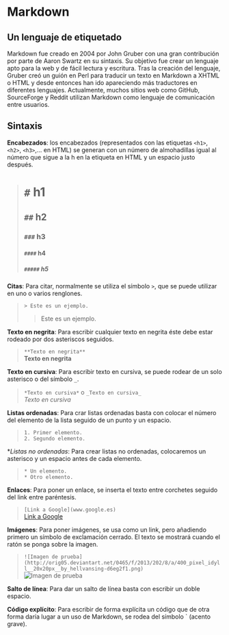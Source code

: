 # Markdown
## Un lenguaje de etiquetado

Markdown fue creado en 2004 por John Gruber con una gran contribución por parte 
de Aaron Swartz en su sintaxis. Su objetivo fue crear un lenguaje apto para la 
web y de fácil lectura y escritura. 
Tras la creación del lenguaje, Gruber creó un guión en Perl para traducir un texto
en Markdown a XHTML o HTML y desde entonces han ido apareciendo más traductores
en diferentes lenguajes.
Actualmente, muchos sitios web como GitHub, SourceForge y Reddit utilizan Markdown
como lenguaje de comunicación entre usuarios.

## Sintaxis

**Encabezados**: los encabezados (representados con las etiquetas `<h1>`, `<h2>`, `<h3>`,... en HTML)
se generan con un número de almohadillas igual al número que sigue a la h en la etiqueta en HTML y un
espacio justo después.  
> # `#` h1  
> ## `##` h2  
> ### `###` h3  
> #### `####` h4  
> ##### `#####` h5  

**Citas**: Para citar, normalmente se utiliza el símbolo `>`, que se puede utilizar
en uno o varios renglones.

> `> Este es un ejemplo.`
> > Este es un ejemplo.

**Texto en negrita**: Para escribir cualquier texto en negrita éste debe estar 
rodeado por dos asteriscos seguidos.

> `**Texto en negrita**`  
> **Texto en negrita**

**Texto en cursiva**: Para escribir texto en cursiva, se puede rodear de un solo
asterisco o del símbolo `_`.

> `*Texto en cursiva*` o `_Texto en cursiva_`  
> _Texto en cursiva_
  
**Listas ordenadas**: Para crar listas ordenadas basta con colocar el número del
elemento de la lista seguido de un punto y un espacio.

> `1. Primer elemento.`  
> `2. Segundo elemento.`

**Listas no ordenadas*: Para crear listas no ordenadas, colocaremos un asterisco 
y un espacio antes de cada elemento.

> `* Un elemento.`  
> `* Otro elemento.`

**Enlaces**: Para poner un enlace, se inserta el texto entre corchetes seguido
del link entre paréntesis.

> `[Link a Google](www.google.es)`  
> [Link a Google](www.google.es)

**Imágenes**: Para poner imágenes, se usa como un link, pero añadiendo primero
un símbolo de exclamación cerrado. El texto se mostrará cuando el ratón se ponga
sobre la imagen.

> `![Imagen de prueba](http://orig05.deviantart.net/0465/f/2013/202/8/a/400_pixel_idyll__20x20px__by_hellvansing-d6eg2f1.png)`  
> ![Imagen de prueba](http://orig05.deviantart.net/0465/f/2013/202/8/a/400_pixel_idyll__20x20px__by_hellvansing-d6eg2f1.png)

**Salto de línea**: Para dar un salto de línea basta con escribir un doble espacio.

**Código explícito**: Para escribir de forma explícita un código que de otra forma
daría lugar a un uso de Markdown, se rodea del símbolo ` (acento grave).